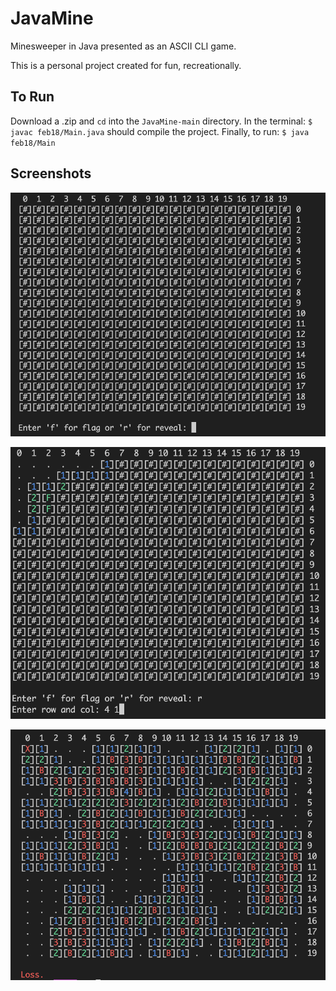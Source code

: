 # JavaMine
Minesweeper in Java presented as an ASCII CLI game.

This is a personal project created for fun, recreationally.

## To Run
Download a .zip and ```cd``` into the ```JavaMine-main``` directory.
In the terminal: ```$ javac feb18/Main.java``` should compile the project.
Finally, to run: ```$ java feb18/Main```

## Screenshots

![Alt text](/./Begin.png "Beginning of the game")

![Alt text](/./gameplay.png "Example of gameplay")

![Alt text](/./loss.png "Example of loss")
